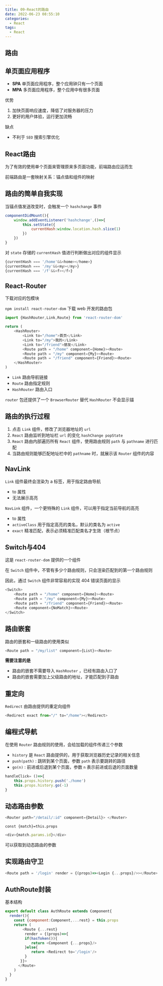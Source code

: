 ```yaml
---
title: 09-React的路由
date: 2022-06-23 08:55:10
categories:
  - React
tags:
  - React
---
```

## 路由



## 单页面应用程序

- **SPA** 单页面应用程序，整个应用钟只有一个页面
- **MPA**  多页面应用程序，整个应用中有很多页面

优势

1. 加快页面响应速度，降低了对服务器的压力
2. 更好的用户体验，运行更加流畅

缺点

- 不利于 `SEO` 搜索引擎优化



## React路由

为了有效的使用单个页面来管理原来多页面功能，前端路由应运而生

前端路由是一套映射关系：锚点值和组件的映射



## 路由的简单自我实现

当锚点值发送改变时，会触发一个 `hashchange` 事件

```js
componentDidMount(){
    window.addEventListener('hashchange',()=>{
        this.setState({
            currentHash:window.location.hash.slice(1)
        })
    })
}
```

对 `state` 存储的 `currentHash` 值进行判断做出对应的组件显示

```js
{currentHash === '/home'&&<home></home>}
{currentHash === '/my'&&<my></my>}
{currentHash === '/f'&&<f></f>}
```



## React-Router

下载对应的包模块 

`npm install react-router-dom`  下载 web 开发的路由包

```js
import {HashRouter,Link,Route} from 'react-router-dom'

return (
	<HashRouter>
    	<Link to="/home">首页</Link>
        <Link to="/my">我的</Link>
        <Link to="/friend">朋友</Link>
    	<Route path = "/home" component={Home}><Route>
    	<Route path = "/my" component={My}><Route>
        <Route path = "/friend" component={Friend}><Route>
    </HashRouter>
)
```

- `Link`  路由导航链接
- `Route`  路由指定规则
- `HashRouter`   路由入口

`router` 包还提供了一个 `BrowserRouter` 替代 `HashRouter` 不会显示锚



## 路由的执行过程

1. 点击 `Link` 组件，修改了浏览器地址的 `url`
2. `React` 路由监听到地址栏 `url` 的变化 `hashChange popState` 
3. `React` 路由内部遍历所有 `React` 组件，使用路由规则 `path` 与 `pathname` 进行匹配
4. 当路由规则能够匹配地址栏中的 `pathname`  时，就展示该 `Router` 组件的内容



## NavLink

`Link` 组件最终会渲染为 a 标签，用于指定路由导航

- to 属性
- 无法展示高亮

`NavLink` 组件，一个更特殊的 `Link` 组件，可以用于指定当前导航的高亮

- to 属性
- `activeClass`  用于指定高亮的类名，默认的类名为 `active`
- `exact`   精准匹配，表示必须精准匹配类名才生效（根节点）



## Switch与404

这是 `react-router-dom` 提供的一个组件

在 `Switch` 组件中，不管有多少个路由规则，只会渲染匹配到的第一个路由规则

因此，通过 `Switch` 组件非常容易的实现 404 错误页面的显示

```js
<Switch>
	<Route path = "/home" component={Home}><Route>
   	<Route path = "/my" component={My}><Route>
    <Route path = "/friend" component={Friend}><Route>
    <Route component={NoMatch}><Route>
</Switch>
```



## 路由嵌套

路由的嵌套和一级路由的使用类似

```js
<Route path = "/my/list" component={List}><Route>
```

**需要注意的是**

- 路由的嵌套不需要导入 `HashRouter` ，已经有路由入口了
- 路由的嵌套需要加上父级路由的地址，才能匹配到子路由



## 重定向

`Redirect`  由路由提供的重定向组件

```js
<Redirect exact from="/" to="/home"></Redirect>
```

## 编程式导航

在使用 `Router` 路由规则的使用，会给加载的组件传递三个参数

- `history` 是 `React` 路由提供的，用于获取浏览器历史记录的相关信息
- `push(path)` : 跳转到某个页面，参数 `path` 表示要跳转的路径
- `go(n)` : 前进或后退到某个页面，参数 `n` 表示前进或后退的页面数量

```js
handleClick= ()=>{
    this.props.history.push('./home')
    this.props.history.go(-1)
}
```



## 动态路由参数

```js
<Router path="/detail/:id" component={Detail}> </Router>
```

`const {match}=this.props`

```js
<div>{match.params.id}</div>
```

可以获取到动态路由的参数





## 实现路由守卫

```js
<Route path = '/login' render = {(props)=><Login {...props}/>></Route>
```



## AuthRoute封装

基本结构

```js
export default class AuthRoute extends Component{
  render(){
    const {component:Component,...rest} = this.props
    return (
    	<Route {...rest}
  		 render = {(props)=>{
         if(hasToken()){
            return <Component {...props}/>
         }else{
           	return <Redirect to='/login'/>
         }
       }}>
      </Route>
    )
  }
}
```
















































